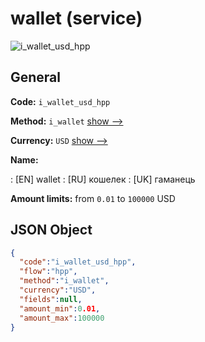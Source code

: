 
# wallet (service) 
![i_wallet_usd_hpp](https://static.openfintech.io/payment_methods/i_wallet_usd_hpp/logo.svg?w=400&c=v0.59.26#w200)  

## General 
 
**Code:** `i_wallet_usd_hpp` 
 
**Method:** `i_wallet` 
 [show -->](/payment-methods/i_wallet/) 
 
**Currency:** `USD` [show -->](/currencies/USD/) 
 
**Name:** 
 
:	[EN] wallet 
:	[RU] кошелек 
:	[UK] гаманець 
 
**Amount limits:** from `0.01` to `100000` USD 

## JSON Object 

```json
{
  "code":"i_wallet_usd_hpp",
  "flow":"hpp",
  "method":"i_wallet",
  "currency":"USD",
  "fields":null,
  "amount_min":0.01,
  "amount_max":100000
}
```  

